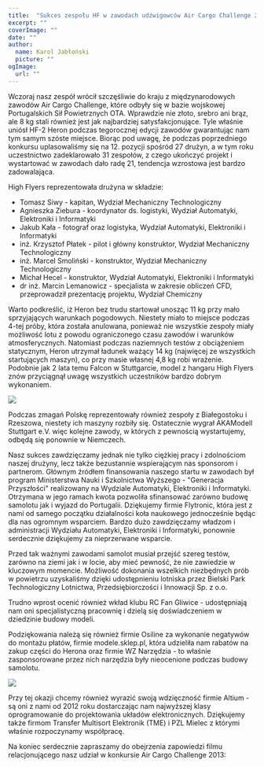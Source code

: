 ```yaml
---
title: 	"Sukces zespołu HF w zawodach udźwigowców Air Cargo Challenge 2013"
excerpt: ""
coverImage: ""
date: ""
author:
  name: Karol Jabłoński
  picture: ""
ogImage:
  url: ""
---
```


Wczoraj nasz zespół wrócił szczęśliwie do kraju z międzynarodowych zawodów Air Cargo Challenge, które odbyły się w bazie wojskowej Portugalskich Sił Powietrznych OTA.
Wprawdzie nie złoto, srebro ani brąz, ale 8 kg stali również jest jak najbardziej satysfakcjonujące. Tyle właśnie uniósł HF-2 Heron podczas tegorocznej edycji zawodów gwarantując nam tym samym szóste miejsce. Biorąc pod uwagę, że podczas poprzedniego konkursu uplasowaliśmy się na 12. pozycji spośród 27 drużyn, a w tym roku uczestnictwo zadeklarowało 31 zespołów, z czego ukończyć projekt i wystartować w zawodach dało radę 21, tendencja wzrostowa jest bardzo zadowalająca.

High Flyers reprezentowała drużyna w składzie:

- Tomasz Siwy - kapitan, Wydział Mechaniczny Technologiczny
- Agnieszka Ziebura - koordynator ds. logistyki, Wydział Automatyki, Elektroniki i Informatyki
- Jakub Kała - fotograf oraz logistyka, Wydział Automatyki, Elektroniki i Informatyki
- inż. Krzysztof Płatek - pilot i główny konstruktor, Wydział Mechaniczny Technologiczny
- inż. Marcel Smoliński - konstruktor, Wydział Mechaniczny Technologiczny
- Michał Hecel - konstruktor, Wydział Automatyki, Elektroniki i Informatyki
- dr inż. Marcin Lemanowicz - specjalista w zakresie obliczeń CFD, przeprowadził prezentację projektu, Wydział Chemiczny

Warto podkreślić, iż Heron bez trudu startował unosząc 11 kg przy mało sprzyjających warunkach pogodowych. Niestety miało to miejsce podczas 4-tej próby, która została anulowana, ponieważ nie wszystkie zespoły miały możliwość lotu z powodu ograniczonego czasu zawodów i warunków atmosferycznych. Natomiast podczas naziemnych testów z obciążeniem statycznym, Heron utrzymał ładunek ważący 14 kg (najwięcej ze wszystkich startujących maszyn), co przy masie własnej 4,8 kg robi wrażenie. Podobnie jak 2 lata temu Falcon w Stuttgarcie, model z hangaru High Flyers znów przyciągnął uwagę wszystkich uczestników bardzo dobrym wykonaniem.

![](/posts/air_cargo_challenge_2013/img1.jpg)

Podczas zmagań Polskę reprezentowały również zespoły z Białegostoku i Rzeszowa, niestety ich maszyny rozbiły się. Ostatecznie wygrał AKAModell Stuttgart e.V. więc kolejne zawody, w których z pewnością wystartujemy, odbędą się ponownie w Niemczech.

Nasz sukces zawdzięczamy jednak nie tylko ciężkiej pracy i zdolnościom naszej drużyny, lecz także bezustannie wspierającym nas sponsorom i partnerom. Głównym źródłem finansowania naszego startu w zawodach był program Ministerstwa Nauki i Szkolnictwa Wyższego - "Generacja Przyszłości" realizowany na Wydziale Automatyki, Elektroniki i Informatyki. Otrzymana w jego ramach kwota pozwoliła sfinansować zarówno budowę samolotu jak i wyjazd do Portugalii. Dziękujemy firmie Flytronic, która jest z nami od samego początku działalności koła naukowego jednocześnie będąc dla nas ogromnym wsparciem. Bardzo dużo zawdzięczamy władzom i administracji Wydziału Automatyki, Elektroniki i Informatyki, ponownie serdecznie dziękujemy za nieprzerwane wsparcie.

Przed tak ważnymi zawodami samolot musiał przejść szereg testów, zarówno na ziemi jak i w locie, aby mieć pewność, że nie zawiedzie w kluczowym momencie. Możliwość dokonania wszelkich niezbędnych prób w powietrzu uzyskaliśmy dzięki udostępnieniu lotniska przez Bielski Park Technologiczny Lotnictwa, Przedsiębiorczości i Innowacji Sp. z o.o.

Trudno wprost ocenić również wkład klubu RC Fan Gliwice - udostępniają nam oni specjalistyczną pracownię i dzielą się doświadczeniem w dziedzinie budowy modeli.

Podziękowania należą się również firmie Osiline za wykonanie negatywów do montażu płatów, firmie modele.sklep.pl, która udzieliła nam rabatów na zakup części do Herona oraz firmie WZ Narzędzia - to właśnie zasponsorowane przez nich narzędzia były nieocenione podczas budowy samolotu.

![](/posts/air_cargo_challenge_2013/img2.jpg)

Przy tej okazji chcemy również wyrazić swoją wdzięczność firmie Altium - są oni z nami od 2012 roku dostarczając nam najwyższej klasy oprogramowanie do projektowania układów elektronicznych.
Dziękujemy także firmom Transfer Multisort Elektronik (TME) i PZL Mielec z którymi właśnie rozpoczynamy współpracę.

Na koniec serdecznie zapraszamy do obejrzenia zapowiedzi filmu relacjonującego nasz udział w konkursie Air Cargo Challenge 2013:
